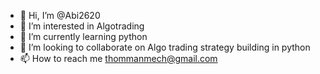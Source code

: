 - 👋 Hi, I’m @Abi2620
- 👀 I’m interested in Algotrading
- 🌱 I’m currently learning python
- 💞️ I’m looking to collaborate on Algo trading strategy building in python
- 📫 How to reach me thommanmech@gmail.com

<!---
Abi2620/Abi2620 is a ✨ special ✨ repository because its `README.md` (this file) appears on your GitHub profile.
You can click the Preview link to take a look at your changes.
--->
